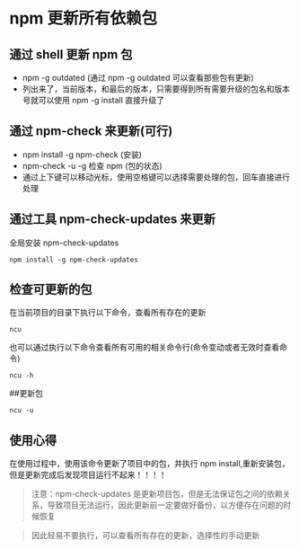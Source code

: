 # npm 更新所有依赖包

## 通过 shell 更新 npm 包

- npm -g outdated (通过 npm -g outdated 可以查看那些包有更新)
- 列出来了，当前版本，和最后的版本，只需要得到所有需要升级的包名和版本号就可以使用 npm -g install <name>直接升级了

## 通过 npm-check 来更新(可行)

- npm install -g npm-check (安装)
- npm-check -u -g 检查 npm (包的状态)
- 通过上下键可以移动光标，使用空格键可以选择需要处理的包，回车直接进行处理

## 通过工具 npm-check-updates 来更新

全局安装 npm-check-updates

```shell
npm install -g npm-check-updates
```

## 检查可更新的包

在当前项目的目录下执行以下命令，查看所有存在的更新

```shell
ncu
```

也可以通过执行以下命令查看所有可用的相关命令行(命令变动或者无效时查看命令)

```shell
ncu -h
```

\##更新包

```shell
ncu -u
```

## 使用心得

在使用过程中，使用该命令更新了项目中的包，并执行 npm install,重新安装包，但是更新完成后发现项目运行不起来！！！！

> 注意：npm-check-updates 是更新项目包，但是无法保证包之间的依赖关系，导致项目无法运行，因此更新前一定要做好备份，以方便存在问题的时候恢复

> 因此轻易不要执行，可以查看所有存在的更新，选择性的手动更新
